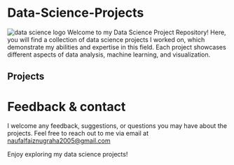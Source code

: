 # Data-Science-Projects
![data science logo](https://github.com/nopal-fz/Data-Science-Projects/assets/145373069/1e4749ed-71c0-4a59-abd3-25cca4c771ea)
Welcome to my Data Science Project Repository! Here, you will find a collection of data science projects I worked on, which demonstrate my abilities and expertise in this field. Each project showcases different aspects of data analysis, machine learning, and visualization.

## Projects


# Feedback & contact
I welcome any feedback, suggestions, or questions you may have about the projects. Feel free to reach out to me via email at naufalfaiznugraha2005@gmail.com

Enjoy exploring my data science projects!
